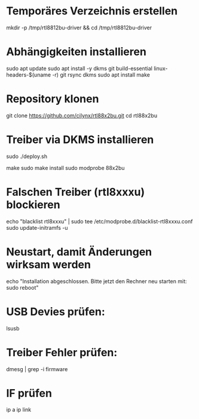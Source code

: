 # Temporäres Verzeichnis erstellen
mkdir -p /tmp/rtl8812bu-driver && cd /tmp/rtl8812bu-driver

# Abhängigkeiten installieren
sudo apt update
sudo apt install -y dkms git build-essential linux-headers-$(uname -r) git rsync dkms
sudo apt install make

# Repository klonen
git clone https://github.com/cilynx/rtl88x2bu.git
cd rtl88x2bu

# Treiber via DKMS installieren
sudo ./deploy.sh

make
sudo make install
sudo modprobe 88x2bu

# Falschen Treiber (rtl8xxxu) blockieren
echo "blacklist rtl8xxxu" | sudo tee /etc/modprobe.d/blacklist-rtl8xxxu.conf
sudo update-initramfs -u

# Neustart, damit Änderungen wirksam werden
echo "Installation abgeschlossen. Bitte jetzt den Rechner neu starten mit: sudo reboot"


# USB Devies prüfen:
lsusb

# Treiber Fehler prüfen:
dmesg | grep -i firmware

# IF prüfen
ip a
ip link
